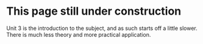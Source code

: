 # This page still under construction

Unit 3 is the introduction to the subject, and as such starts off a little slower. There is much less theory and more practical application.